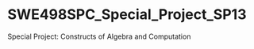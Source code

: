 SWE498SPC_Special_Project_SP13
==============================

Special Project: Constructs of Algebra and Computation